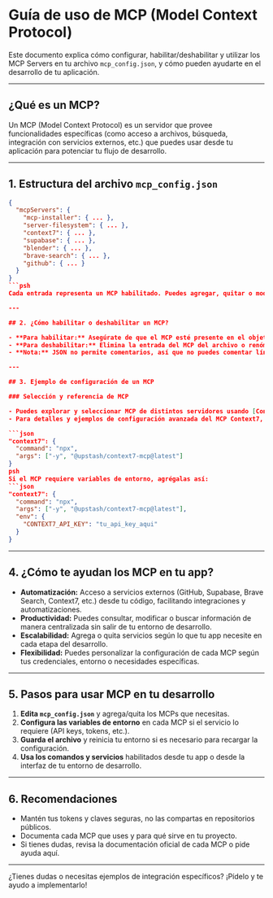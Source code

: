 # Guía de uso de MCP (Model Context Protocol)

Este documento explica cómo configurar, habilitar/deshabilitar y utilizar los MCP Servers en tu archivo `mcp_config.json`, y cómo pueden ayudarte en el desarrollo de tu aplicación.

---

## ¿Qué es un MCP?

Un MCP (Model Context Protocol) es un servidor que provee funcionalidades específicas (como acceso a archivos, búsqueda, integración con servicios externos, etc.) que puedes usar desde tu aplicación para potenciar tu flujo de desarrollo.

---

## 1. Estructura del archivo `mcp_config.json`

```json
{
  "mcpServers": {
    "mcp-installer": { ... },
    "server-filesystem": { ... },
    "context7": { ... },
    "supabase": { ... },
    "blender": { ... },
    "brave-search": { ... },
    "github": { ... }
  }
}
```psh
Cada entrada representa un MCP habilitado. Puedes agregar, quitar o modificar MCPs según tus necesidades.

---

## 2. ¿Cómo habilitar o deshabilitar un MCP?

- **Para habilitar:** Asegúrate de que el MCP esté presente en el objeto `mcpServers`.
- **Para deshabilitar:** Elimina la entrada del MCP del archivo o renómbrala (por ejemplo, `"npx_DISABLED"`).
- **Nota:** JSON no permite comentarios, así que no puedes comentar líneas, pero puedes mover entradas temporalmente a otro archivo para deshabilitarlas.

---

## 3. Ejemplo de configuración de un MCP

### Selección y referencia de MCP

- Puedes explorar y seleccionar MCP de distintos servidores usando [Context7 Expo](https://context7.com/expo/expo).
- Para detalles y ejemplos de configuración avanzada del MCP Context7, consulta el [repositorio oficial de Upstash Context7](https://github.com/upstash/context7).

```json
"context7": {
  "command": "npx",
  "args": ["-y", "@upstash/context7-mcp@latest"]
}
psh
Si el MCP requiere variables de entorno, agrégalas así:
```json
"context7": {
  "command": "npx",
  "args": ["-y", "@upstash/context7-mcp@latest"],
  "env": {
    "CONTEXT7_API_KEY": "tu_api_key_aqui"
  }
}
```

---

## 4. ¿Cómo te ayudan los MCP en tu app?

- **Automatización:** Acceso a servicios externos (GitHub, Supabase, Brave Search, Context7, etc.) desde tu código, facilitando integraciones y automatizaciones.
- **Productividad:** Puedes consultar, modificar o buscar información de manera centralizada sin salir de tu entorno de desarrollo.
- **Escalabilidad:** Agrega o quita servicios según lo que tu app necesite en cada etapa del desarrollo.
- **Flexibilidad:** Puedes personalizar la configuración de cada MCP según tus credenciales, entorno o necesidades específicas.

---

## 5. Pasos para usar MCP en tu desarrollo

1. **Edita `mcp_config.json`** y agrega/quita los MCPs que necesitas.
2. **Configura las variables de entorno** en cada MCP si el servicio lo requiere (API keys, tokens, etc.).
3. **Guarda el archivo** y reinicia tu entorno si es necesario para recargar la configuración.
4. **Usa los comandos y servicios** habilitados desde tu app o desde la interfaz de tu entorno de desarrollo.

---

## 6. Recomendaciones

- Mantén tus tokens y claves seguras, no las compartas en repositorios públicos.
- Documenta cada MCP que uses y para qué sirve en tu proyecto.
- Si tienes dudas, revisa la documentación oficial de cada MCP o pide ayuda aquí.

---

¿Tienes dudas o necesitas ejemplos de integración específicos? ¡Pídelo y te ayudo a implementarlo!
